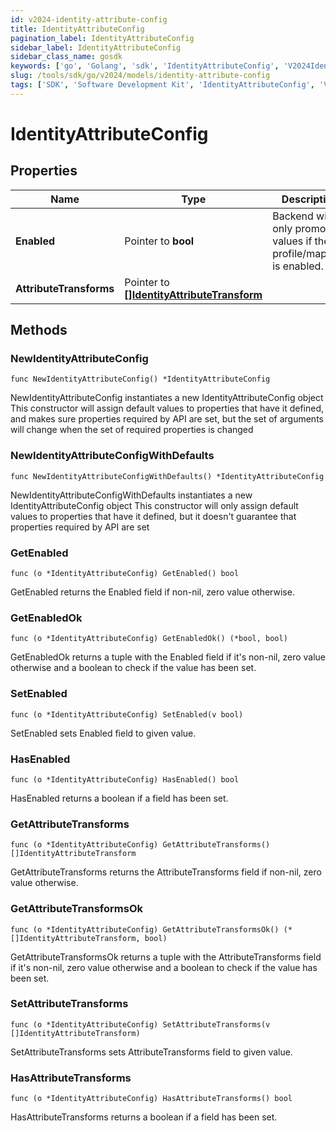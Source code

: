 ```yaml
---
id: v2024-identity-attribute-config
title: IdentityAttributeConfig
pagination_label: IdentityAttributeConfig
sidebar_label: IdentityAttributeConfig
sidebar_class_name: gosdk
keywords: ['go', 'Golang', 'sdk', 'IdentityAttributeConfig', 'V2024IdentityAttributeConfig'] 
slug: /tools/sdk/go/v2024/models/identity-attribute-config
tags: ['SDK', 'Software Development Kit', 'IdentityAttributeConfig', 'V2024IdentityAttributeConfig']
---
```


# IdentityAttributeConfig

## Properties

Name | Type | Description | Notes
------------ | ------------- | ------------- | -------------
**Enabled** | Pointer to **bool** | Backend will only promote values if the profile/mapping is enabled. | [optional] [default to false]
**AttributeTransforms** | Pointer to [**[]IdentityAttributeTransform**](identity-attribute-transform) |  | [optional] 

## Methods

### NewIdentityAttributeConfig

`func NewIdentityAttributeConfig() *IdentityAttributeConfig`

NewIdentityAttributeConfig instantiates a new IdentityAttributeConfig object
This constructor will assign default values to properties that have it defined,
and makes sure properties required by API are set, but the set of arguments
will change when the set of required properties is changed

### NewIdentityAttributeConfigWithDefaults

`func NewIdentityAttributeConfigWithDefaults() *IdentityAttributeConfig`

NewIdentityAttributeConfigWithDefaults instantiates a new IdentityAttributeConfig object
This constructor will only assign default values to properties that have it defined,
but it doesn't guarantee that properties required by API are set

### GetEnabled

`func (o *IdentityAttributeConfig) GetEnabled() bool`

GetEnabled returns the Enabled field if non-nil, zero value otherwise.

### GetEnabledOk

`func (o *IdentityAttributeConfig) GetEnabledOk() (*bool, bool)`

GetEnabledOk returns a tuple with the Enabled field if it's non-nil, zero value otherwise
and a boolean to check if the value has been set.

### SetEnabled

`func (o *IdentityAttributeConfig) SetEnabled(v bool)`

SetEnabled sets Enabled field to given value.

### HasEnabled

`func (o *IdentityAttributeConfig) HasEnabled() bool`

HasEnabled returns a boolean if a field has been set.

### GetAttributeTransforms

`func (o *IdentityAttributeConfig) GetAttributeTransforms() []IdentityAttributeTransform`

GetAttributeTransforms returns the AttributeTransforms field if non-nil, zero value otherwise.

### GetAttributeTransformsOk

`func (o *IdentityAttributeConfig) GetAttributeTransformsOk() (*[]IdentityAttributeTransform, bool)`

GetAttributeTransformsOk returns a tuple with the AttributeTransforms field if it's non-nil, zero value otherwise
and a boolean to check if the value has been set.

### SetAttributeTransforms

`func (o *IdentityAttributeConfig) SetAttributeTransforms(v []IdentityAttributeTransform)`

SetAttributeTransforms sets AttributeTransforms field to given value.

### HasAttributeTransforms

`func (o *IdentityAttributeConfig) HasAttributeTransforms() bool`

HasAttributeTransforms returns a boolean if a field has been set.


